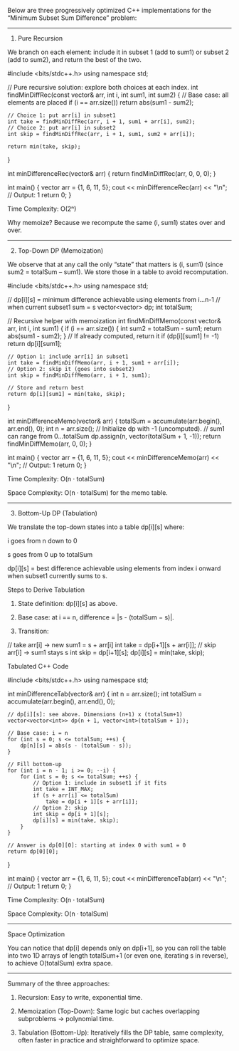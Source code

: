 Below are three progressively optimized C++ implementations for the “Minimum Subset Sum Difference” problem:


---

1. Pure Recursion

We branch on each element: include it in subset 1 (add to sum1) or subset 2 (add to sum2), and return the best of the two.

#include <bits/stdc++.h>
using namespace std;

// Pure recursive solution: explore both choices at each index.
int findMinDiffRec(const vector<int>& arr, int i, int sum1, int sum2) {
    // Base case: all elements are placed
    if (i == arr.size()) 
        return abs(sum1 - sum2);

    // Choice 1: put arr[i] in subset1
    int take = findMinDiffRec(arr, i + 1, sum1 + arr[i], sum2);
    // Choice 2: put arr[i] in subset2
    int skip = findMinDiffRec(arr, i + 1, sum1, sum2 + arr[i]);

    return min(take, skip);
}

int minDifferenceRec(vector<int>& arr) {
    return findMinDiffRec(arr, 0, 0, 0);
}

int main() {
    vector<int> arr = {1, 6, 11, 5};
    cout << minDifferenceRec(arr) << "\n";  // Output: 1
    return 0;
}

Time Complexity: O(2ⁿ)

Why memoize? Because we recompute the same (i, sum1) states over and over.



---

2. Top-Down DP (Memoization)

We observe that at any call the only “state” that matters is (i, sum1) (since sum2 = totalSum – sum1). We store those in a table to avoid recomputation.

#include <bits/stdc++.h>
using namespace std;

// dp[i][s] = minimum difference achievable using elements from i…n-1
//           when current subset1 sum = s
vector<vector<int>> dp;
int totalSum;

// Recursive helper with memoization
int findMinDiffMemo(const vector<int>& arr, int i, int sum1) {
    if (i == arr.size()) {
        int sum2 = totalSum - sum1;
        return abs(sum1 - sum2);
    }
    // If already computed, return it
    if (dp[i][sum1] != -1) 
        return dp[i][sum1];

    // Option 1: include arr[i] in subset1
    int take = findMinDiffMemo(arr, i + 1, sum1 + arr[i]);
    // Option 2: skip it (goes into subset2)
    int skip = findMinDiffMemo(arr, i + 1, sum1);

    // Store and return best
    return dp[i][sum1] = min(take, skip);
}

int minDifferenceMemo(vector<int>& arr) {
    totalSum = accumulate(arr.begin(), arr.end(), 0);
    int n = arr.size();
    // Initialize dp with -1 (uncomputed). 
    // sum1 can range from 0…totalSum
    dp.assign(n, vector<int>(totalSum + 1, -1));
    return findMinDiffMemo(arr, 0, 0);
}

int main() {
    vector<int> arr = {1, 6, 11, 5};
    cout << minDifferenceMemo(arr) << "\n";  // Output: 1
    return 0;
}

Time Complexity: O(n · totalSum)

Space Complexity: O(n · totalSum) for the memo table.



---

3. Bottom-Up DP (Tabulation)

We translate the top-down states into a table dp[i][s] where:

i goes from n down to 0

s goes from 0 up to totalSum


dp[i][s] = best difference achievable using elements from index i onward when subset1 currently sums to s.

Steps to Derive Tabulation

1. State definition: dp[i][s] as above.


2. Base case: at i == n, difference = |s - (totalSum − s)|.


3. Transition:

// take arr[i] → new sum1 = s + arr[i]
int take = dp[i+1][s + arr[i]];
// skip arr[i] → sum1 stays s
int skip = dp[i+1][s];
dp[i][s] = min(take, skip);



Tabulated C++ Code

#include <bits/stdc++.h>
using namespace std;

int minDifferenceTab(vector<int>& arr) {
    int n = arr.size();
    int totalSum = accumulate(arr.begin(), arr.end(), 0);

    // dp[i][s]: see above. Dimensions (n+1) x (totalSum+1)
    vector<vector<int>> dp(n + 1, vector<int>(totalSum + 1));

    // Base case: i = n
    for (int s = 0; s <= totalSum; ++s) {
        dp[n][s] = abs(s - (totalSum - s));
    }

    // Fill bottom-up
    for (int i = n - 1; i >= 0; --i) {
        for (int s = 0; s <= totalSum; ++s) {
            // Option 1: include in subset1 if it fits
            int take = INT_MAX;
            if (s + arr[i] <= totalSum)
                take = dp[i + 1][s + arr[i]];
            // Option 2: skip
            int skip = dp[i + 1][s];
            dp[i][s] = min(take, skip);
        }
    }

    // Answer is dp[0][0]: starting at index 0 with sum1 = 0
    return dp[0][0];
}

int main() {
    vector<int> arr = {1, 6, 11, 5};
    cout << minDifferenceTab(arr) << "\n";  // Output: 1
    return 0;
}

Time Complexity: O(n · totalSum)

Space Complexity: O(n · totalSum)



---

Space Optimization

You can notice that dp[i] depends only on dp[i+1], so you can roll the table into two 1D arrays of length totalSum+1 (or even one, iterating s in reverse), to achieve O(totalSum) extra space.


---

Summary of the three approaches:

1. Recursion: Easy to write, exponential time.


2. Memoization (Top-Down): Same logic but caches overlapping subproblems → polynomial time.


3. Tabulation (Bottom-Up): Iteratively fills the DP table, same complexity, often faster in practice and straightforward to optimize space.



